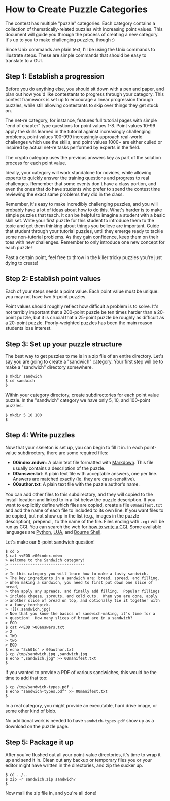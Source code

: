 How to Create Puzzle Categories
===============================

The contest has multiple "puzzle" categories.  Each category contains a
collection of thematically-related puzzles with increasing point
values.  This document will guide you through the process of creating a
new category.  It's up to you to make challenging puzzles, though :)

Since Unix commands are plain text, I'll be using the Unix commands to
illustrate steps.  These are simple commands that should be easy to
translate to a GUI.

Step 1: Establish a progression
-------------------------------

Before you do anything else, you should sit down with a pen and paper,
and plan out how you'd like contestants to progress through your
category.  This contest framework is set up to encourage a linear
progression through puzzles, while still allowing contestants to skip
over things they get stuck on.

The net-re category, for instance, features full tutorial pages with
simple "end of chapter" type questions for point values 1-8.  Point
values 10-99 apply the skills learned in the tutorial against
increasingly challenging problems, point values 100-999 increasingly
approach real-world challenges which use the skills, and point values
1000+ are either culled or inspired by actual net-re tasks performed by
experts in the field.

The crypto category uses the previous answers key as part of the
solution process for each point value.

Ideally, your category will work standalone for novices, while allowing
experts to quickly answer the training questions and progress to real
challenges.  Remember that some events don't have a class portion, and
even the ones that do have students who prefer to spend the contest time
reviewing the exact same problems they did in the class.

Remember, it's easy to make incredibly challenging puzzles, and you will
probably have a lot of ideas about how to do this.  What's harder is to
make simple puzzles that teach.  It can be helpful to imagine a student
with a basic skill set.  Write your first puzzle for this student to
introduce them to the topic and get them thinking about things you
believe are important.  Guide that student through your tutorial
puzzles, until they emerge ready to tackle some non-tutorial problems.
As they gain confidence, keep them on their toes with new challenges.
Remember to only introduce one new concept for each puzzle!

Past a certain point, feel free to throw in the killer tricky puzzles
you're just dying to create!

Step 2: Establish point values
------------------------------

Each of your steps needs a point value.  Each point value must be
unique: you may not have two 5-point puzzles.

Point values should roughly reflect how difficult a problem is to solve.
It's not terribly important that a 200-point puzzle be ten times harder
than a 20-point puzzle, but it is crucial that a 25-point puzzle be
roughly as difficult as a 20-point puzzle.  Poorly-weighted puzzles has
been the main reason students lose interest.

Step 3: Set up your puzzle structure
------------------------------------

The best way to get puzzles to me is in a zip file of an entire
directory.  Let's say you are going to create a "sandwich" category.
Your first step will be to make a "sandwich" directory somewhere.

    $ mkdir sandwich
    $ cd sandwich
    $

Within your category directory, create subdirectories for each point
value puzzle.  In the "sandwich" category we have only 5, 10, and
100-point puzzles.

    $ mkdir 5 10 100
    $

Step 4: Write puzzles
---------------------

Now that your skeleton is set up, you can begin to fill it in.  In each point-
value subdirectory, there are some required files:

* **00index.mdwn**: A plain text file formatted with [Markdown](http://daringfireball.net/projects/markdown/).  This file usually
contains a description of the puzzle.
* **00answer.txt**: A plain text file with acceptable answers, one per line.
Answers are matched exactly (ie. they are case-sensitive).
* **00author.txt**: A plain text file with the puzzle author's name.

You can add other files to this subdirectory, and they will copied to the
install location and linked to in a list below the puzzle description. If you
want to explicitly define which files are copied, create a file
`00manifest.txt` and add the name of each file to included to its own line. If
you want files to be copied, but not show up in the list (e.g., images in the
puzzle description), prepend `,` to the name of the file. Files ending with
`.cgi` will be run as CGI. You can search the web for
[how to write a CGI](http://bfy.tw/4PXC). Some available languages are
[Python](http://python.org), [LUA](http://lua.org), and
[Bourne Shell](http://bfy.tw/4PXJ).

Let's make our 5-point sandwich question!

    $ cd 5
    $ cat <<EOD >00index.mdwn
    > Welcome to the Sandwich category!
    > ---------------------------------
    >
    > In this category you will learn how to make a tasty sandwich.
    > The key ingredients in a sandwich are: bread, spread, and filling.
    > When making a sandwich, you need to first put down one slice of bread,
    > then apply any spreads, and finally add filling.  Popular fillings
    > include cheese, sprouts, and cold cuts.  When you are done, apply
    > another slice of bread on top, and optionally tie it together with
    > a fancy toothpick.
    > ![](,sandwich.jpg)
    > Now that you know the basics of sandwich-making, it's time for a
    > question!  How many slices of bread are in a sandwich?
    > EOD
    $ cat <<EOD >00answers.txt
    > 2
    > TWO
    > two
    > EOD
    $ echo "3ch01c" > 00author.txt
    $ cp /tmp/sandwich.jpg ,sandwich.jpg
    $ echo ",sandwich.jpg" >> 00manifest.txt
    $

If you wanted to provide a PDF of various sandwiches, this would be the
time to add that too:

    $ cp /tmp/sandwich-types.pdf .
    $ echo "sandwich-types.pdf" >> 00manifest.txt
    $

In a real category, you might provide an executable, hard drive image,
or some other kind of blob.

No additional work is needed to have `sandwich-types.pdf` show up as a
download on the puzzle page.

Step 5: Package it up
---------------------

After you've flushed out all your point-value directories, it's time to
wrap it up and send it in.  Clean out any backup or temporary files you
or your editor might have written in the directories, and zip the sucker
up.

    $ cd ../..
    $ zip -r sandwich.zip sandwich/
    $

Now mail the zip file in, and you're all done!

